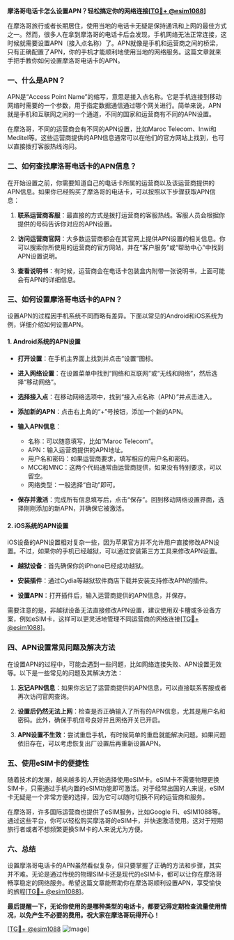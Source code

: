 **摩洛哥电话卡怎么设置APN？轻松搞定你的网络连接[[TG💪+ @esim1088](https://t.me/s/esim1088)]**

在摩洛哥旅行或者长期居住，使用当地的电话卡无疑是保持通讯和上网的最佳方式之一。然而，很多人在拿到摩洛哥的电话卡后会发现，手机网络无法正常连接，这时候就需要设置APN（接入点名称）了。APN就像是手机和运营商之间的桥梁，只有正确配置了APN，你的手机才能顺利地使用当地的网络服务。这篇文章就来手把手教你如何设置摩洛哥电话卡的APN。

### 一、什么是APN？

APN是“Access Point Name”的缩写，意思是接入点名称。它是手机连接到移动网络时需要的一个参数，用于指定数据通信通过哪个网关进行。简单来说，APN就是手机和互联网之间的一个通道，不同的国家和运营商有不同的APN设置。

在摩洛哥，不同的运营商会有不同的APN设置，比如Maroc Telecom、Inwi和Meditel等。这些运营商提供的APN信息通常可以在他们的官方网站上找到，也可以直接拨打客服热线询问。

### 二、如何查找摩洛哥电话卡的APN信息？

在开始设置之前，你需要知道自己的电话卡所属的运营商以及该运营商提供的APN信息。如果你已经购买了摩洛哥的电话卡，可以按照以下步骤获取APN信息：

1. **联系运营商客服**：最直接的方式是拨打运营商的客服热线。客服人员会根据你提供的号码告诉你对应的APN设置。
   
2. **访问运营商官网**：大多数运营商都会在其官网上提供APN设置的相关信息。你可以搜索你所使用的运营商的官方网站，并在“客户服务”或“帮助中心”中找到APN设置说明。

3. **查看说明书**：有时候，运营商会在电话卡包装盒内附带一张说明书，上面可能会有APN的详细信息。

### 三、如何设置摩洛哥电话卡的APN？

设置APN的过程因手机系统不同而略有差异。下面以常见的Android和iOS系统为例，详细介绍如何设置APN。

#### 1. Android系统的APN设置

- **打开设置**：在手机主界面上找到并点击“设置”图标。
  
- **进入网络设置**：在设置菜单中找到“网络和互联网”或“无线和网络”，然后选择“移动网络”。

- **选择接入点**：在移动网络选项中，找到“接入点名称（APN）”并点击进入。

- **添加新的APN**：点击右上角的“+”号按钮，添加一个新的APN。

- **输入APN信息**：
  - 名称：可以随意填写，比如“Maroc Telecom”。
  - APN：输入运营商提供的APN地址。
  - 用户名和密码：如果运营商要求，填写相应的用户名和密码。
  - MCC和MNC：这两个代码通常由运营商提供，如果没有特别要求，可以留空。
  - 网络类型：一般选择“自动”即可。

- **保存并激活**：完成所有信息填写后，点击“保存”。回到移动网络设置界面，选择刚刚添加的新APN，并确保它被激活。

#### 2. iOS系统的APN设置

iOS设备的APN设置相对复杂一些，因为苹果官方并不允许用户直接修改APN设置。不过，如果你的手机已经越狱，可以通过安装第三方工具来修改APN设置。

- **越狱设备**：首先确保你的iPhone已经成功越狱。
  
- **安装插件**：通过Cydia等越狱软件商店下载并安装支持修改APN的插件。
  
- **设置APN**：打开插件后，输入运营商提供的APN信息，并保存。

需要注意的是，非越狱设备无法直接修改APN设置，建议使用双卡槽或多设备方案，例如eSIM卡，这样可以更灵活地管理不同运营商的网络连接[[TG💪+ @esim1088](https://t.me/s/esim1088)]。

### 四、APN设置常见问题及解决方法

在设置APN的过程中，可能会遇到一些问题，比如网络连接失败、APN设置无效等。以下是一些常见的问题及其解决方法：

1. **忘记APN信息**：如果你忘记了运营商提供的APN信息，可以直接联系客服或者再次访问官网查询。

2. **设置后仍然无法上网**：检查是否正确输入了所有的APN信息，尤其是用户名和密码。此外，确保手机信号良好并且网络开关已开启。

3. **APN设置不生效**：尝试重启手机，有时候简单的重启就能解决问题。如果问题依旧存在，可以考虑恢复出厂设置后再重新设置APN。

### 五、使用eSIM卡的便捷性

随着技术的发展，越来越多的人开始选择使用eSIM卡。eSIM卡不需要物理更换SIM卡，只需通过手机内置的eSIM功能即可激活。对于经常出国的人来说，eSIM卡无疑是一个非常方便的选择，因为它可以随时切换不同的运营商和服务。

在摩洛哥，许多国际运营商也提供了eSIM服务，比如Google Fi、eSIM1088等。通过这些平台，你可以轻松购买摩洛哥的eSIM卡，并快速激活使用。这对于短期旅行者或者不想频繁更换SIM卡的人来说尤为方便。

### 六、总结

设置摩洛哥电话卡的APN虽然看似复杂，但只要掌握了正确的方法和步骤，其实并不难。无论是通过传统的物理SIM卡还是现代的eSIM卡，都可以让你在摩洛哥畅享稳定的网络服务。希望这篇文章能帮助你在摩洛哥顺利设置APN，享受愉快的旅程[[TG💪+ @esim1088](https://t.me/s/esim1088)]。

**最后提醒一下，无论你使用的是哪种类型的电话卡，都要记得定期检查流量使用情况，以免产生不必要的费用。祝大家在摩洛哥玩得开心！**

[[TG💪+ @esim1088](https://t.me/s/esim1088) ![Image](https://i.postimg.cc/4NQfJmqS/Snipaste-2025-05-13-00-14-12.png)]